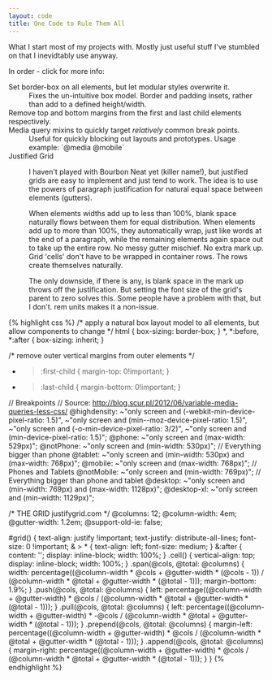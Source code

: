 ```yaml
---
layout: code
title: One Code to Rule Them All
---
```

What I start most of my projects with. Mostly just useful stuff I've stumbled on that I inevidtably use anyway.

In order - click for more info:

<dl>
  <dt>Set border-box on all elements, but let modular styles overwrite it.</dt>
  <dd>Fixes the un-intuitive box model. Border and padding insets, rather than add to a defined height/width.</dd>

  <dt>Remove top and bottom margins from the first and last child elements respectively.</dt>
  <dd></dd>

  <dt>Media query mixins to quickly target <em>relatively</em> common break points.</dt>
  <dd>Useful for quickly blocking out layouts and prototypes. Usage example: `@media @mobile`</dd>

  <dt>Justified Grid</dt>
  <dd><p>I haven't played with Bourbon Neat yet (killer name!), but justified grids are easy to implement and just tend to work. The idea is to use the powers of paragraph justification for natural equal space between elements (gutters).</p>
  <p>When elements widths add up to less than 100%, blank space naturally flows between them for equal distribution. When elements add up to more than 100%, they automatically wrap, just like words at the end of a paragraph, while the remaining elements again space out to take up the entire row. No messy gutter mischief. No extra mark up. Grid 'cells' don't have to be wrapped in container rows. The rows create themselves naturally.</p>
  <p>The only downside, if there is any, is blank space in the mark up throws off the justification. But setting the font size of the grid's parent to zero solves this. Some people have a problem with that, but I don't. rem units makes it a non-issue.</p></dd>
</dl>


{% highlight css %}
/* apply a natural box layout model to all elements, but allow components to change */
html  { box-sizing: border-box; }
*,
*:before,
*:after { box-sizing: inherit; }


/* remove outer vertical margins from outer elements */
* > :first-child { margin-top: 0!important; }
* > :last-child { margin-bottom: 0!important; }


// Breakpoints
// Source: http://blog.scur.pl/2012/06/variable-media-queries-less-css/
@highdensity: ~"only screen and (-webkit-min-device-pixel-ratio: 1.5)",
              ~"only screen and (min--moz-device-pixel-ratio: 1.5)",
              ~"only screen and (-o-min-device-pixel-ratio: 3/2)",
              ~"only screen and (min-device-pixel-ratio: 1.5)";
@phone:       ~"only screen and (max-width: 529px)";
  @notPhone:  ~"only screen and (min-width: 530px)"; // Everything bigger than phone
@tablet:      ~"only screen and (min-width: 530px) and (max-width: 768px)";
@mobile:      ~"only screen and (max-width: 768px)"; // Phones and Tablets
  @notMobile: ~"only screen and (min-width: 769px)"; // Everything bigger than phone and tablet
@desktop:     ~"only screen and (min-width: 769px) and (max-width: 1128px)";
@desktop-xl:  ~"only screen and (min-width: 1129px)";


/*  THE GRID justifygrid.com  */
@columns: 12;
@column-width: 4em;
@gutter-width: 1.2em;
@support-old-ie: false;

#grid() {
  text-align: justify !important;
  text-justify: distribute-all-lines;
  font-size: 0 !important;
  & > * {
    text-align: left;
    font-size: medium;
  }
  &:after {
    content: '';
    display: inline-block;
    width: 100%;
  }
  .cell() {
    vertical-align: top;
    display: inline-block;
    width: 100%;
  }
  .span(@cols, @total: @columns) {
    width: percentage((@column-width * @cols + @gutter-width * (@cols - 1)) / (@column-width * @total + @gutter-width * (@total - 1)));
    margin-bottom: 1.9%;
  }
  .push(@cols, @total: @columns) {
    left: percentage((@column-width + @gutter-width) * @cols / (@column-width * @total + @gutter-width * (@total - 1)));
  }
  .pull(@cols, @total: @columns) {
    left: percentage((@column-width + @gutter-width) * -@cols / (@column-width * @total + @gutter-width * (@total - 1)));
  }
  .prepend(@cols, @total: @columns) {
    margin-left: percentage((@column-width + @gutter-width) * @cols / (@column-width * @total + @gutter-width * (@total - 1)));
  }
  .append(@cols, @total: @columns) {
    margin-right: percentage((@column-width + @gutter-width) * @cols / (@column-width * @total + @gutter-width * (@total - 1)));
  }
}
{% endhighlight %}
